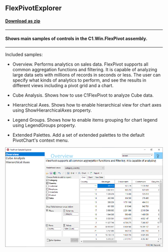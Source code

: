 ## FlexPivotExplorer
#### [Download as zip](https://grapecity.github.io/DownGit/#/home?url=https://github.com/GrapeCity/ComponentOne-WinForms-Samples/tree/master/Core\FlexPivot\CS\FlexPivotExplorer)
____
#### Shows main samples of controls in the C1.Win.FlexPivot assembly.
____
Included samples:

* Overview. Performs analytics on sales data.
  FlexPivot supports all common aggregation functions and filtering. It is capable of analyzing large data sets with millions of records in seconds or less. 
  The user can specify what kinds of analytics to perform, and see the results in different views including a pivot grid and a chart.

* Cube Analysis. Shows how to use C1FlexPivot to analyze Cube data.
* Hierarchical Axes. Shows how to enable hierarchical view for chart axes using ShowHierarchicalAxes property.
* Legend Groups. Shows how to enable items grouping for chart legend using LegendGroups property.
* Extended Palettes. Add a set of extended palettes to the default PivotChart's context menu.

![screenshot](screenshot.png)
